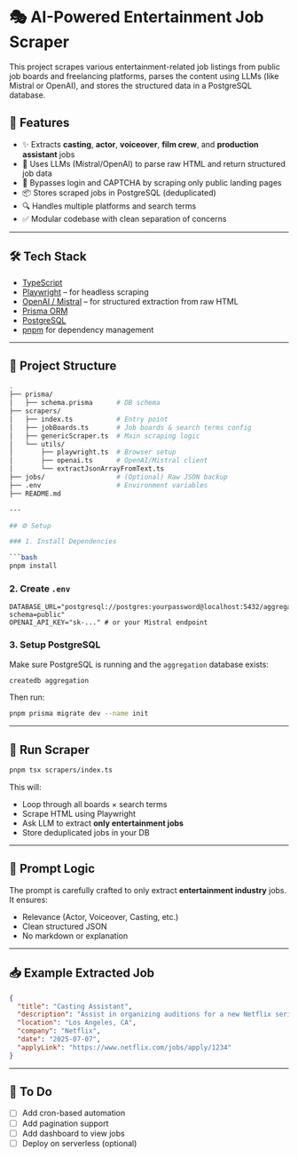 # 🎭 AI-Powered Entertainment Job Scraper

This project scrapes various entertainment-related job listings from public job boards and freelancing platforms, parses the content using LLMs (like Mistral or OpenAI), and stores the structured data in a PostgreSQL database.

## 📌 Features

- ✨ Extracts **casting**, **actor**, **voiceover**, **film crew**, and **production assistant** jobs
- 🤖 Uses LLMs (Mistral/OpenAI) to parse raw HTML and return structured job data
- 🧠 Bypasses login and CAPTCHA by scraping only public landing pages
- 📦 Stores scraped jobs in PostgreSQL (deduplicated)
- 🔍 Handles multiple platforms and search terms
- ✅ Modular codebase with clean separation of concerns

---

## 🛠️ Tech Stack

- [TypeScript](https://www.typescriptlang.org/)
- [Playwright](https://playwright.dev/) – for headless scraping
- [OpenAI / Mistral](https://platform.openai.com/) – for structured extraction from raw HTML
- [Prisma ORM](https://www.prisma.io/)
- [PostgreSQL](https://www.postgresql.org/)
- [pnpm](https://pnpm.io/) for dependency management

---

## 🧱 Project Structure

```bash
.
├── prisma/
│   ├── schema.prisma      # DB schema
├── scrapers/
│   ├── index.ts           # Entry point
│   ├── jobBoards.ts       # Job boards & search terms config
│   ├── genericScraper.ts  # Main scraping logic
│   └── utils/
│       ├── playwright.ts  # Browser setup
│       ├── openai.ts      # OpenAI/Mistral client
│       └── extractJsonArrayFromText.ts
├── jobs/                  # (Optional) Raw JSON backup
├── .env                   # Environment variables
├── README.md

---

## ⚙️ Setup

### 1. Install Dependencies

```bash
pnpm install
```

### 2. Create `.env`

```env
DATABASE_URL="postgresql://postgres:yourpassword@localhost:5432/aggregation?schema=public"
OPENAI_API_KEY="sk-..." # or your Mistral endpoint
```

### 3. Setup PostgreSQL

Make sure PostgreSQL is running and the `aggregation` database exists:

```bash
createdb aggregation
```

Then run:

```bash
pnpm prisma migrate dev --name init
```

---

## 🚀 Run Scraper

```bash
pnpm tsx scrapers/index.ts
```

This will:

* Loop through all boards × search terms
* Scrape HTML using Playwright
* Ask LLM to extract **only entertainment jobs**
* Store deduplicated jobs in your DB

---

## 🧠 Prompt Logic

The prompt is carefully crafted to only extract **entertainment industry** jobs. It ensures:

* Relevance (Actor, Voiceover, Casting, etc.)
* Clean structured JSON
* No markdown or explanation

---

## 📥 Example Extracted Job

```json
{
  "title": "Casting Assistant",
  "description": "Assist in organizing auditions for a new Netflix series...",
  "location": "Los Angeles, CA",
  "company": "Netflix",
  "date": "2025-07-07",
  "applyLink": "https://www.netflix.com/jobs/apply/1234"
}
```

---

## 📌 To Do

* [ ] Add cron-based automation
* [ ] Add pagination support
* [ ] Add dashboard to view jobs
* [ ] Deploy on serverless (optional)
